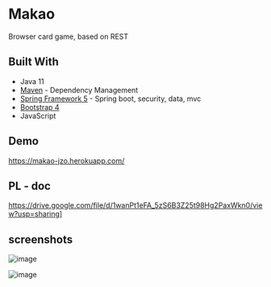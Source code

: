 # Makao

Browser card game, based on REST

## Built With
* Java 11
* [Maven](https://maven.apache.org/) - Dependency Management
* [Spring Framework 5](https://spring.io/) - Spring boot, security, data, mvc
* [Bootstrap 4](https://getbootstrap.com/)
* JavaScript

## Demo

https://makao-jzo.herokuapp.com/

## PL - doc

https://drive.google.com/file/d/1wanPt1eFA_5zS6B3Z25t98Hg2PaxWkn0/view?usp=sharing]

## screenshots

![image](https://user-images.githubusercontent.com/43014461/177837849-4021e124-7fa1-431e-9b4d-772fc67469c0.png)

![image](https://user-images.githubusercontent.com/43014461/177838044-8d586163-c9e4-4f11-9375-0915c0b39dec.png)
